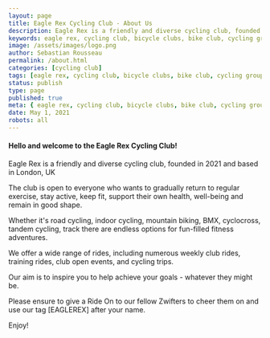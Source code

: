 ```yaml
---
layout: page
title: Eagle Rex Cycling Club - About Us
description: Eagle Rex is a friendly and diverse cycling club, founded in 2021 and based in London, UK.
keywords: eagle rex, cycling club, bicycle clubs, bike club, cycling group, london, uk
image: /assets/images/logo.png
author: Sebastian Rousseau
permalink: /about.html
categories: [cycling club]
tags: [eagle rex, cycling club, bicycle clubs, bike club, cycling group, london, uk]
status: publish
type: page
published: true
meta: { eagle rex, cycling club, bicycle clubs, bike club, cycling group, london, uk}
date: May 1, 2021 
robots: all
---
```

#### Hello and welcome to the Eagle Rex Cycling Club!

Eagle Rex is a friendly and diverse cycling club, founded in 2021 and based in London, UK

The club is open to everyone who wants to gradually return to regular exercise, stay active, keep fit, support their own health, well-being and remain in good shape.

Whether it's road cycling, indoor cycling, mountain biking, BMX, cyclocross, tandem cycling, track there are endless options for fun-filled fitness adventures.

We offer a wide range of rides, including numerous weekly club rides, training rides, club open events, and cycling trips.

Our aim is to inspire you to help achieve your goals - whatever they might be.

Please ensure to give a Ride On to our fellow Zwifters to cheer them on and use our tag [EAGLEREX] after your name.

Enjoy!
